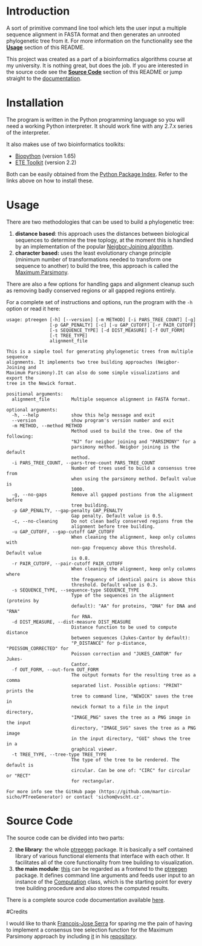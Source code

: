 # Introduction
A sort of primitive command line tool which lets the user input a multiple sequence alignment in FASTA format and then generates an unrooted phylogenetic tree from it. For more information on the functionality see the **[Usage](#usage)** section of this README.

This project was created as a part of a bioinformatics algorithms course at my university. It is nothing great, but does the job. If you are interested in the source code see the **[Source Code](#source-code)** section of this README or jump straight to the [documentation](http://web.vscht.cz/~sichom/PTreeGen/docs/namespaceptreegen.html).

# Installation
The program is written in the Python programming language so you will need a working Python interpreter. It should work fine with any 2.7.x series of the interpreter.

It also makes use of two bioinformatics toolkits:

 - [Biopython](http://biopython.org/wiki/Main_Page) (version 1.65)
 - [ETE Toolkit](http://etetoolkit.org/) (version 2.2)
 
Both can be easily obtained from the [Python Package Index](https://pypi.python.org/pypi). Refer to the links above on how to install these.

# Usage

There are two methodologies that can be used to build a phylogenetic tree:

 1. **distance based**: this approach uses the distances between biological sequences to determine the tree toplogy, at the moment this is handled by an implementation of the popular [Neigbor-Joining algorithm](http://en.wikipedia.org/wiki/Neighbor_joining).
 2. **character based:** uses the least evolutionary change principle (minimum number of transformations needed to transform one sequence to another) to build the tree, this approach is called the [Maximum Parsimony](http://en.wikipedia.org/wiki/Maximum_parsimony_%28phylogenetics%29).
 
There are also a few options for handling gaps and alignment cleanup such as removing badly conserved regions or all gapped regions entirely.

For a complete set of instructions and options, run the program with the ```-h``` option or read it here:

```
usage: ptreegen [-h] [--version] [-m METHOD] [-i PARS_TREE_COUNT] [-g]
                [-p GAP_PENALTY] [-c] [-u GAP_CUTOFF] [-r PAIR_CUTOFF]
                [-s SEQUENCE_TYPE] [-d DIST_MEASURE] [-f OUT_FORM]
                [-t TREE_TYPE]
                alignment_file

This is a simple tool for generating phylogenetic trees from multiple sequence
alignments. It implements two tree building approaches (Neigbor-Joining and
Maximum Parsimony).It can also do some simple visualizations and export the
tree in the Newick format.

positional arguments:
  alignment_file        Multiple sequence alignment in FASTA format.

optional arguments:
  -h, --help            show this help message and exit
  --version             show program's version number and exit
  -m METHOD, --method METHOD
                        Method used to build the tree. One of the following:
                        "NJ" for neigbor joining and "PARSIMONY" for a
                        parsimony method. Neigbor joining is the default
                        method.
  -i PARS_TREE_COUNT, --pars-tree-count PARS_TREE_COUNT
                        Number of trees used to build a consensus tree from
                        when using the parsimony method. Default value is
                        1000.
  -g, --no-gaps         Remove all gapped postions from the alignment before
                        tree building.
  -p GAP_PENALTY, --gap-penalty GAP_PENALTY
                        Gap penalty. Default value is 0.5.
  -c, --no-cleaning     Do not clean badly conserved regions from the
                        alignment before tree building.
  -u GAP_CUTOFF, --gap-cutoff GAP_CUTOFF
                        When cleaning the alignment, keep only columns with
                        non-gap frequency above this threshold. Default value
                        is 0.8.
  -r PAIR_CUTOFF, --pair-cutoff PAIR_CUTOFF
                        When cleaning the alignment, keep only columns where
                        the frequency of identical pairs is above this
                        threshold. Default value is 0.3.
  -s SEQUENCE_TYPE, --sequence-type SEQUENCE_TYPE
                        Type of the sequences in the alignment (proteins by
                        default): "AA" for proteins, "DNA" for DNA and "RNA"
                        for RNA.
  -d DIST_MEASURE, --dist-measure DIST_MEASURE
                        Distance function to be used to compute distance
                        between sequences (Jukes-Cantor by default):
                        "P_DISTANCE" for p-distance, "POISSON_CORRECTED" for
                        Poisson correction and "JUKES_CANTOR" for Jukes-
                        Cantor.
  -f OUT_FORM, --out-form OUT_FORM
                        The output formats for the resulting tree as a comma
                        separated list. Possible options: "PRINT" prints the
                        tree to command line, "NEWICK" saves the tree in
                        newick format to a file in the input directory,
                        "IMAGE_PNG" saves the tree as a PNG image in the input
                        directory, "IMAGE_SVG" saves the tree as a PNG image
                        in the input directory, "GUI" shows the tree in a
                        graphical viewer.
  -t TREE_TYPE, --tree-type TREE_TYPE
                        The type of the tree to be rendered. The default is
                        circular. Can be one of: "CIRC" for circular or "RECT"
                        for rectangular.

For more info see the GitHub page (https://github.com/martin-
sicho/PTreeGenerator) or contact 'sichom@vscht.cz'.
```

# Source Code

The source code can be divided into two parts:

 2. **the library**: the whole [ptreegen](./src/ptreegen) package. It is basically a self contained library of various functional elements that interface with each other. It facilitates all of the core functionality from tree building to visualization.
 1. **the main module**: [this](./src/main.py) can be regarded as a frontend to the [ptreegen](./src/ptreegen) package. It defines command line arguments and feeds user input to an instance of the [Computation](./src/ptreegen/computation.py) class, which is the starting point for every tree building procedure and also stores the computed results.
 
There is a complete source code documentation available [here](http://web.vscht.cz/~sichom/PTreeGen/docs/namespaceptreegen.html).

#Credits

I would like to thank [Francois-Jose Serra](https://github.com/fransua) for sparing me the pain of having to implement a consensus tree selection function for the Maximum Parsimony approach by including [it](https://github.com/fransua/utils/blob/master/pmodeltest/consensus.py) in his [repository](https://github.com/fransua/utils).
